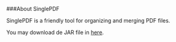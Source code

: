 ###About SinglePDF

SinglePDF is a friendly tool for organizing and merging PDF files.

You may download de JAR file in [here](https://app.box.com/s/pj9nke3dvg04sq3tq4qi).